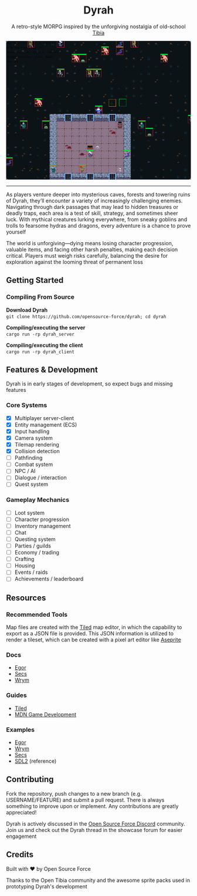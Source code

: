 <div align="center">
    <h1>Dyrah</h1>
    <p>A retro-style MORPG inspired by the unforgiving nostalgia of old-school <a href="https://tibia.com">Tibia</a></p>
</div>

![Dyrah Screenshot](assets/screenshot.png)

---  
  
As players venture deeper into mysterious caves, forests and towering ruins of Dyrah, they’ll encounter a variety of increasingly challenging enemies. Navigating through dark passages that may lead to hidden treasures or deadly traps, each area is a test of skill, strategy, and sometimes sheer luck. With mythical creatures lurking everywhere, from sneaky goblins and trolls to fearsome hydras and dragons, every adventure is a chance to prove yourself
  
The world is unforgiving—dying means losing character progression, valuable items, and facing other harsh penalties, making each decision critical. Players must weigh risks carefully, balancing the desire for exploration against the looming threat of permanent loss

## Getting Started
### Compiling From Source
**Download Dyrah**  
`git clone https://github.com/opensource-force/dyrah; cd dyrah`

**Compiling/executing the server**  
`cargo run -rp dyrah_server`

**Compiling/executing the client**  
`cargo run -rp dyrah_client`

## Features & Development
Dyrah is in early stages of development, so expect bugs and missing features

### Core Systems
- [x] Multiplayer server-client
- [x] Entity management (ECS)
- [x] Input handling
- [x] Camera system
- [x] Tilemap rendering
- [x] Collision detection
- [ ] Pathfinding
- [ ] Combat system
- [ ] NPC / AI
- [ ] Dialogue / interaction
- [ ] Quest system

### Gameplay Mechanics
- [ ] Loot system
- [ ] Character progression
- [ ] Inventory management
- [ ] Chat
- [ ] Questing system
- [ ] Parties / guilds
- [ ] Economy / trading
- [ ] Crafting
- [ ] Housing
- [ ] Events / raids
- [ ] Achievements / leaderboard
  
## Resources
### Recommended Tools
Map files are created with the [Tiled](https://www.mapeditor.org/) map editor, in which the capability to export as a JSON file is provided. This JSON information is utilized to render a tileset, which can be created with a pixel art editor like [Aseprite](https://www.aseprite.org/)

### Docs
- [Egor](https://docs.rs/egor/latest/egor/)
- [Secs](https://docs.rs/secs/latest/secs/)
- [Wrym](https://docs.rs/wrym/latest/wrym/)

### Guides
- [Tiled](https://not-fl3.github.io/platformer-book/tiled/index.html)
- [MDN Game Development](https://developer.mozilla.org/en-US/docs/Games)

### Examples
- [Egor](https://github.com/wick3dr0se/egor/tree/main/demos)
- [Wrym](https://github.com/wick3dr0se/wrym/tree/main/examples)
- [Secs](https://github.com/wick3dr0se/secs/tree/main/examples)
- [SDL2](https://github.com/wick3dr0se/sdl-game/) (reference)

## Contributing
Fork the repository, push changes to a new branch (e.g. USERNAME/FEATURE) and submit a pull request. There is always something to improve upon or implement. Any contributions are greatly appreciated!

Dyrah is actively discussed in the [Open Source Force Discord](https://opensourceforce.net/discord) community. Join us and check out the Dyrah thread in the showcase forum for easier engagement

## Credits
Built with ❤️ by Open Source Force

Thanks to the Open Tibia community and the awesome sprite packs used in prototyping Dyrah's development